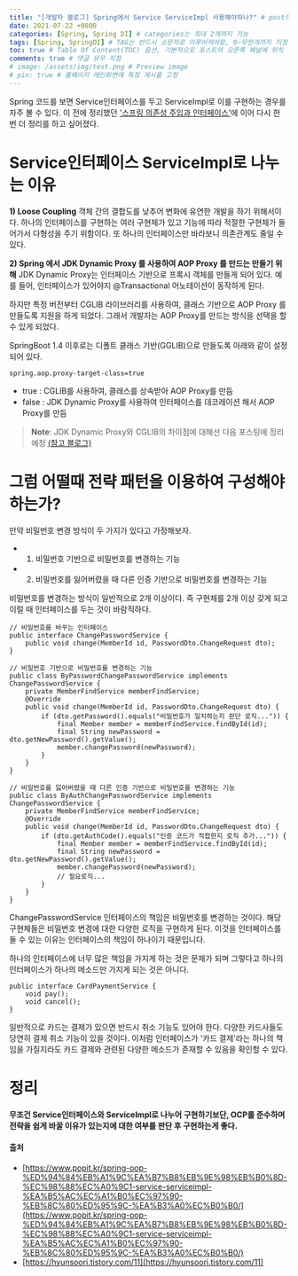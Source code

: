 ```yaml
---
title: "[개발자 블로그] Spring에서 Service ServiceImpl 사용해야하나?" # post의 layout이 기본적으로 post로 설정되어있어서 Front Matter에 따로 layout변수를 만들어 주지 않아도 됨
date: 2021-07-22 +0800
categories: [Spring, Spring DI] # categories는 최대 2개까지 가능
tags: [Spring, SpringDI] # TAG는 반드시 소문자로 이루어져야함, 0~무한개까지 지정 가능
toc: true # Table Of Content(TOC) 옵션, 기본적으로 포스트의 오른쪽 패널에 위치
comments: true # 댓글 유무 지정
# image: /assets/img/test.png # Preview image
# pin: true # 홈페이지 메인화면에 특정 게시물 고정
---
```


Spring 코드를 보면 Service인터페이스를 두고 ServiceImpl로 이를 구현하는 경우를 자주 볼 수 있다. 이 전에 정리했던 ['스프링 의존성 주입과 인터페이스'](https://jeonyoungho.github.io/posts/%EC%8A%A4%ED%94%84%EB%A7%81-%EC%9D%98%EC%A1%B4%EC%84%B1-%EC%A3%BC%EC%9E%85%EA%B3%BC-%EC%9D%B8%ED%84%B0%ED%8E%98%EC%9D%B4%EC%8A%A4/)에 이어 다시 한 번 더 정리를 하고 싶어졌다.

# Service인터페이스 ServiceImpl로 나누는 이유
<b>1) Loose Coupling</b>
객체 간의 결합도를 낮추어 변화에 유연한 개발을 하기 위해서이다. 하나의 인터페이스를 구현하는 여러 구현체가 있고 기능에 따라 적절한 구현체가 들어가서 다형성을 주기 위함이다. 또 하나의 인터페이스만 바라보니 의존관계도 줄일 수 있다.

<b>2) Spring 에서 JDK Dynamic Proxy 를 사용하여 AOP Proxy 를 만드는 만들기 위해</b>
JDK Dynamic Proxy는 인터페이스 기반으로 프록시 객체를 만들게 되어 있다. 예를 들어, 인터페이스가 있어야지 @Transactional 어노테이션이 동작하게 된다. 

하지만 특정 버전부터 CGLIB 라이브러리를 사용하여, 클래스 기반으로 AOP Proxy 를 만들도록 지원을 하게 되었다. 그래서 개발자는 AOP Proxy를 만드는 방식을 선택을 할 수 있게 되었다.

SpringBoot 1.4 이후로는 디폴트 클래스 기반(GGLIB)으로 만들도록 아래와 같이 설정되어 있다.

~~~
spring.aop.proxy-target-class=true
~~~

- true : CGLIB를 사용하여, 클래스를 상속받아 AOP Proxy를 만듬
- false : JDK Dynamic Proxy를 사용하여 인터페이스를 데코레이션 해서 AOP Proxy를 만듬

> **Note**: JDK Dynamic Proxy와 CGLIB의 차이점에 대해선 다음 포스팅에 정리 예정 [(참고 블로그)](https://gmoon92.github.io/spring/aop/2019/04/20/jdk-dynamic-proxy-and-cglib.html)

# 그럼 어떨때 전략 패턴을 이용하여 구성해야 하는가?
만약 비밀번호 변경 방식이 두 가지가 있다고 가정해보자.

- 1) 비밀번호 기반으로 비밀번호를 변경하는 기능
- 2) 비밀번호를 잃어버렸을 때 다른 인증 기반으로 비밀번호를 변경하는 기능

비밀번호를 변경하는 방식이 일반적으로 2개 이상이다. 즉 구현체를 2개 이상 갖게 되고 이럴 때 인터페이스를 두는 것이 바람직하다.

~~~
// 비밀번호를 바꾸는 인터페이스
public interface ChangePasswordService {
    public void change(MemberId id, PasswordDto.ChangeRequest dto);
}

// 비밀번호 기반으로 비밀번호를 변경하는 기능
public class ByPasswordChangePasswordService implements ChangePasswordService {
    private MemberFindService memberFindService;
    @Override
    public void change(MemberId id, PasswordDto.ChangeRequest dto) {
        if (dto.getPassword().equals("비밀번호가 일치하는지 판단 로직...")) {
            final Member member = memberFindService.findById(id);
            final String newPassword = dto.getNewPassword().getValue();
            member.changePassword(newPassword);
        }
    }
}

// 비밀번호를 잃어버렸을 때 다른 인증 기반으로 비밀번호를 변경하는 기능
public class ByAuthChangePasswordService implements ChangePasswordService {
    private MemberFindService memberFindService;
    @Override
    public void change(MemberId id, PasswordDto.ChangeRequest dto) {
        if (dto.getAuthCode().equals("인증 코드가 적합한지 로직 추가...")) {
            final Member member = memberFindService.findById(id);
            final String newPassword = dto.getNewPassword().getValue();
            member.changePassword(newPassword);
            // 필요로직...
        }
    }
}
~~~

ChangePasswordService 인터페이스의 책임은 비밀번호를 변경하는 것이다. 해당 구현체들은 비밀번호 변경에 대한 다양한 로직을 구현하게 된다. 이것을 인터페이스를 둘 수 있는 이유는 인터페이스의 책임이 하나이기 때문입니다.

하나의 인터페이스에 너무 많은 책임을 가지게 하는 것은 문제가 되며 그렇다고 하나의 인터페이스가 하나의 메소드만 가지게 되는 것은 아니다. 

~~~
public interface CardPaymentService {
    void pay();
    void cancel();
}
~~~

일반적으로 카드는 결제가 있으면 반드시 취소 기능도 있어야 한다. 다양한 카드사들도 당연히 결제 취소 기능이 있을 것이다. 이처럼 인터페이스가 '카드 결제'라는 하나의 책임을 가질지라도 카드 결제와 관련된 다양한 메소드가 존재할 수 있음을 확인할 수 있다.

# 정리
<b>무조건 Service인터페이스와 ServiceImpl로 나누어 구현하기보단, OCP를 준수하며 전략을 쉽게 바꿀 이유가 있는지에 대한 여부를 판단 후 구현하는게 좋다.</b>

#### 출처
- [https://www.popit.kr/spring-oop-%ED%94%84%EB%A1%9C%EA%B7%B8%EB%9E%98%EB%B0%8D-%EC%98%88%EC%A0%9C1-service-serviceimpl-%EA%B5%AC%EC%A1%B0%EC%97%90-%EB%8C%80%ED%95%9C-%EA%B3%A0%EC%B0%B0/](https://www.popit.kr/spring-oop-%ED%94%84%EB%A1%9C%EA%B7%B8%EB%9E%98%EB%B0%8D-%EC%98%88%EC%A0%9C1-service-serviceimpl-%EA%B5%AC%EC%A1%B0%EC%97%90-%EB%8C%80%ED%95%9C-%EA%B3%A0%EC%B0%B0/)
- [https://hyunsoori.tistory.com/11](https://hyunsoori.tistory.com/11)